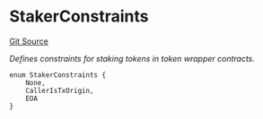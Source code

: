 # StakerConstraints
[Git Source](https://github.com/zanzai-dev/creator-token-standards/blob/e3ca932d2edc594487078ba2c4da4e803f84d6a3/src/utils/TransferPolicy.sol)

*Defines constraints for staking tokens in token wrapper contracts.*


```solidity
enum StakerConstraints {
    None,
    CallerIsTxOrigin,
    EOA
}
```

